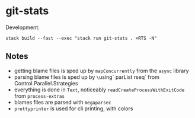 # git-stats

Development:
```
stack build --fast --exec "stack run git-stats . +RTS -N"
```

## Notes

* getting blame files is sped up by `mapConcurrently` from the `async` library
* parsing blame files is sped up by `\`using\` parList rseq` from Control.Parallel.Strategies
* everything is done in `Text`, noticeably `readCreateProcessWithExitCode` from `process-extras`
* blames files are parsed with `megaparsec`
* `prettyprinter` is used for cli printing, with colors
